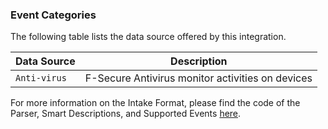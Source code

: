 
### Event Categories


The following table lists the data source offered by this integration.

| Data Source | Description                          |
| ----------- | ------------------------------------ |
| `Anti-virus` | F-Secure Antivirus monitor activities on devices |











For more information on the Intake Format, please find the code of the Parser, Smart Descriptions, and Supported Events [here](https://github.com/SEKOIA-IO/intake-formats/tree/main/F-Secure/fsecure-av).